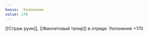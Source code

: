 ```yaml
---
bonus:  Уклонение 
value: 170
---
```

[[Страж руин]], [[Фиолетовый тапир]] в отряде: Уклонение +170
